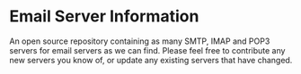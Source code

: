 # Email Server Information

An open source repository containing as many SMTP, IMAP and POP3 servers for email servers as we can find.  Please feel free to contribute any new servers you know of, or update any existing servers that have changed.